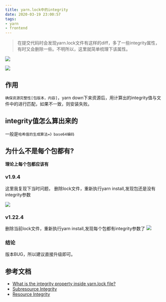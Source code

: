 ```yaml
---
title: yarn.lock中的integrity
date: 2020-03-19 23:00:57
tags:
- yarn
- frontend
---
```

> 在提交代码时会发现yarn.lock文件有这样的diff，多了一些integrity属性，有时又会删除一些。不明所以，这里就简单梳理下该属性。

![](https://i.imgur.com/ZuxPmBc.png)

![](https://i.imgur.com/H7gXr8t.jpg)

## 作用
`确保资源完整性[包版本，内容]`，yarn down下来资源后，用计算出的integrity值与文件中的进行匹配，如果不一致，则安装失败。

## integrity值怎么算出来的
一般是`哈希值的生成算法=》base64编码`


## 为什么不是每个包都有?
__理论上每个包都应该有__


### v1.9.4
这里我复现下当时问题， 删除lock文件，重新执行yarn install,发现包还是没有integrity参数

 ![](https://i.imgur.com/m8wleBK.png)
 
###  v1.22.4
 删除当前lock文件，重新执行yarn install,发现每个包都有integrity参数了
  ![](https://i.imgur.com/X65ldCD.png)
  
### 结论
版本BUG，所以建议直接升级即可。  

## 参考文档

- [What is the integrity property inside yarn.lock file?](https://stackoverflow.com/questions/53540429/what-is-the-integrity-property-inside-yarn-lock-file)
- [Subresource Integrity](https://developer.mozilla.org/zh-CN/docs/Web/Security/%E5%AD%90%E8%B5%84%E6%BA%90%E5%AE%8C%E6%95%B4%E6%80%A7)
- [Resource Integrity](https://w3c.github.io/webappsec-subresource-integrity/#resource-integrity)